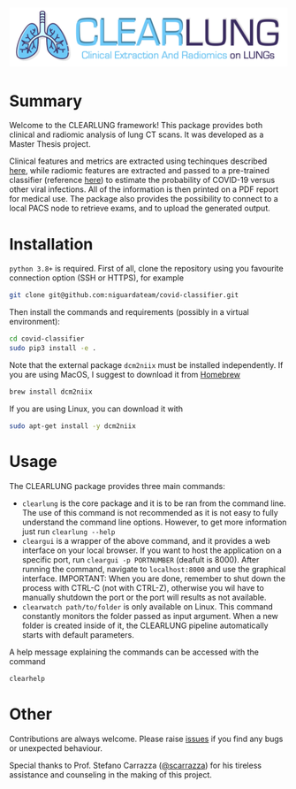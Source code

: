 # <img src="./web_interface/static/logo_sub.png" width=600> 

# Summary

Welcome to the CLEARLUNG framework!
This package provides both clinical and radiomic analysis of lung CT scans. It was developed as a Master Thesis project.

Clinical features and metrics are extracted using techinques described [here](https://pubmed.ncbi.nlm.nih.gov/33567361/), while radiomic features are extracted and passed to a pre-trained classifier (reference [here](https://arxiv.org/abs/2109.13931)) to estimate the probability of COVID-19 versus other viral infections. 
All of the information is then printed on a PDF report for medical use.
The package also provides the possibility to connect to a local PACS node to retrieve exams, and to upload the generated output.

# Installation

`python 3.8+` is required.
First of all, clone the repository using you favourite connection option (SSH or HTTPS), for example

```bash
git clone git@github.com:niguardateam/covid-classifier.git
```
Then install the commands and requirements (possibly in a virtual environment):

```bash
cd covid-classifier
sudo pip3 install -e .
```
Note that the external package `dcm2niix` must be installed independently. If you are using MacOS, I suggest to download it from [Homebrew](brew.sh)
```bash
brew install dcm2niix
```
If you are using Linux, you can download it with
```bash
sudo apt-get install -y dcm2niix
```


# Usage


The CLEARLUNG package provides three main commands:
- `clearlung` is the core package and it is to be ran from the command line. The use of this command is not recommended as it is not easy to fully understand the command line options. However, to get more information just run `clearlung --help`
- `cleargui` is a wrapper of the above command, and it provides a web interface on your local browser. If you want to host the application on a specific port, run `cleargui -p PORTNUMBER` (deafult is 8000). After running the command, navigate to `localhost:8000` and use the graphical interface.
IMPORTANT: When you are done, remember to shut down the process with CTRL-C (not with CTRL-Z), otherwise you wil have to manually shutdown the port or the port will results as not available.
- `clearwatch path/to/folder` is only available on Linux. This command constantly monitors the folder passed as input argument. When a new folder is created inside of it, the CLEARLUNG pipeline automatically starts with default parameters.  

A help message explaining the commands can be accessed with the command
```bash
clearhelp
```


# Other

Contributions are always welcome. Please raise [issues](https://github.com/niguardateam/covid-classifier/issues) if you find any bugs or unexpected behaviour.

Special thanks to Prof. Stefano Carrazza ([@scarrazza](https://github.com/scarrazza)) for his tireless assistance and counseling in the making of this project.
